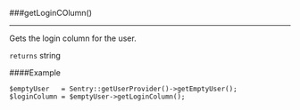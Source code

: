 <a id="getLoginColumn"></a>
###getLoginCOlumn()

----------

Gets the login column for the user.

`returns` string

####Example
	
	$emptyUser   = Sentry::getUserProvider()->getEmptyUser();
	$loginColumn = $emptyUser->getLoginColumn();